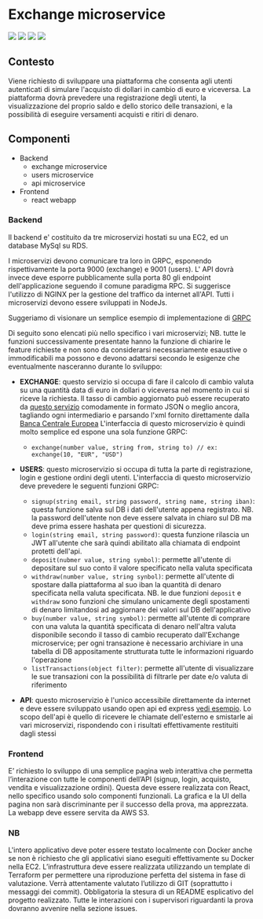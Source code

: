# Exchange microservice

<img src = "https://img.shields.io/static/v1?label=level&message=hard&color=red"> <img src = "https://img.shields.io/static/v1?label=&message=web-development&color=informational"> <img src = "https://img.shields.io/static/v1?label=&message=infrastructure&color=informational"> <img src = "https://img.shields.io/static/v1?label=&message=microservices&color=informational">

## Contesto

Viene richiesto di sviluppare una piattaforma che consenta agli utenti autenticati di simulare l'acquisto di dollari in cambio di euro e viceversa.
La piattaforma dovrà prevedere una registrazione degli utenti, la visualizzazione del proprio saldo e dello storico delle transazioni, e la possibilità di eseguire versamenti acquisti e ritiri di denaro.

## Componenti
-  Backend
	- exchange microservice 
	- users microservice
	- api microservice
-  Frontend
	- react webapp

### Backend
Il backend e' costituito da tre microservizi hostati su una EC2, ed un database MySql su RDS.

I microservizi devono comunicare tra loro in GRPC, esponendo rispettivamente la porta 9000 (exchange) e 9001 (users). L' API dovrà invece deve esporre pubblicamente sulla porta 80 gli endpoint dell'applicazione seguendo il comune paradigma RPC. Si suggerisce l'utilizzo di NGINX per la gestione del traffico da internet all'API. Tutti i microservizi devono essere sviluppati in NodeJs.

 Suggeriamo di visionare un semplice esempio di implementazione di [GRPC](https://github.com/soluzionifutura/grpc-test)
 
Di seguito sono elencati più nello specifico i vari microservizi; NB. tutte le funzioni successivamente presentate hanno la funzione di chiarire le feature richieste e non sono da considerarsi necessariamente esaustive o immodificabili ma possono e devono adattarsi secondo le esigenze che eventualmente nasceranno durante lo sviluppo:

- **EXCHANGE**: questo servizio si occupa di fare il calcolo di cambio valuta su una quantità data di euro in dollari o viceversa nel momento in cui si riceve la richiesta. Il tasso di cambio aggiornato può essere recuperato da [questo servizio](https://exchangeratesapi.io/) comodamente in formato JSON o meglio ancora, tagliando ogni intermediario e parsando l'xml fornito direttamente dalla [Banca Centrale Europea](https://www.ecb.europa.eu/stats/eurofxref/eurofxref-daily.xml?46f0dd7988932599cb1bcac79a10a16a)
L'interfaccia di questo microservizio è quindi molto semplice ed espone una sola funzione GRPC:
	-	`exchange(number value, string from, string to) // ex: exchange(10, "EUR", "USD")`

- **USERS**: questo microservizio si occupa di tutta la parte di registrazione, login e gestione ordini degli utenti. L'interfaccia di questo microservizio deve prevedere le seguenti funzioni GRPC:
	- `signup(string email, string password, string name, string iban)`: questa funzione salva sul DB i dati dell'utente appena registrato. NB. la password dell'utente non deve essere salvata in chiaro sul DB ma deve prima essere hashata per questioni di sicurezza.
	- `login(string email, string password)`: questa funzione rilascia un JWT all'utente che sarà quindi abilitato alla chiamata di endpoint protetti dell'api.
	- `deposit(nubmer value, string symbol)`: permette all'utente di depositare sul suo conto il valore specificato nella valuta specificata
	- `withdraw(number value, string synbol)`: permette all'utente di spostare dalla piattaforma al suo iban la quantità di denaro specificata nella valuta specificata. NB. le due funzioni `deposit` e `withdraw` sono funzioni che simulano unicamente degli spostamenti di denaro limitandosi ad aggiornare dei valori sul DB dell'applicativo
	- `buy(number value, string symbol)`: permette all'utente di comprare con una valuta la quantità specificata di denaro nell'altra valuta disponibile secondo il tasso di cambio recuperato dall'Exchange microservice; per ogni transazione è necessario archiviare in una tabella di DB appositamente strutturata tutte le informazioni riguardo l'operazione
	- `listTransactions(object filter)`: permette all'utente di visualizzare le sue transazioni con la possibilità di filtrarle per date e/o valuta di riferimento
- **API**: questo microservizio è l'unico accessibile direttamente da internet e deve essere sviluppato usando open api ed express [vedi esempio](https://github.com/soluzionifutura/open-api-demo). Lo scopo dell'api è quello di ricevere le chiamate dell'esterno e smistarle ai vari microservizi, rispondendo con i risultati effettivamente restituiti dagli stessi

### Frontend
E’ richiesto lo sviluppo di una semplice pagina web interattiva che permetta l’interazione con tutte le componenti dell’API (signup, login, acquisto, vendita e visualizzazione ordini). Questa deve essere realizzata con React, nello specifico usando solo componenti funzionali. La grafica e la UI della pagina non sarà discriminante per il successo della prova, ma apprezzata.
La webapp deve essere servita da AWS S3.

### NB
L'intero applicativo deve poter essere testato localmente con Docker anche se non è richiesto che gli applicativi siano eseguiti effettivamente su Docker nella EC2.
L’infrastruttura deve essere realizzata utilizzando un template di Terraform per permettere una riproduzione perfetta del sistema in fase di valutazione.
Verrà attentamente valutato l’utilizzo di GIT (soprattutto i messaggi dei commit). Obbligatoria la stesura di un README esplicativo del progetto realizzato.
Tutte le interazioni con i supervisori riguardanti la prova dovranno avvenire nella sezione issues.
